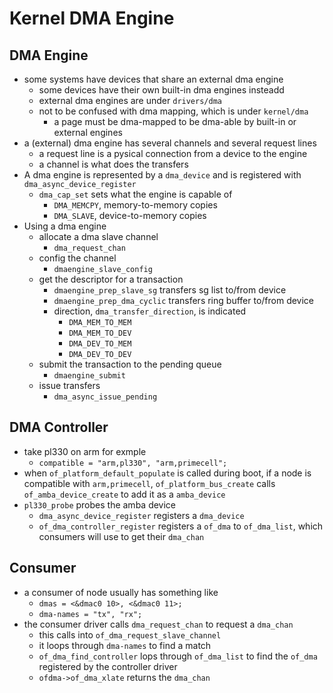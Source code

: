 Kernel DMA Engine
=================

## DMA Engine

- some systems have devices that share an external dma engine
  - some devices have their own built-in dma engines insteadd
  - external dma engines are under `drivers/dma`
  - not to be confused with dma mapping, which is under `kernel/dma`
    - a page must be dma-mapped to be dma-able by built-in or external engines
- a (external) dma engine has several channels and several request lines
  - a request line is a pysical connection from a device to the engine
  - a channel is what does the transfers
- A dma engine is represented by a `dma_device` and is registered with
  `dma_async_device_register`
  - `dma_cap_set` sets what the engine is capable of
    - `DMA_MEMCPY`, memory-to-memory copies
    - `DMA_SLAVE`, device-to-memory copies
- Using a dma engine
  - allocate a dma slave channel
    - `dma_request_chan`
  - config the channel
    - `dmaengine_slave_config`
  - get the descriptor for a transaction
    - `dmaengine_prep_slave_sg` transfers sg list to/from device
    - `dmaengine_prep_dma_cyclic` transfers ring buffer to/from device
    - direction, `dma_transfer_direction`, is indicated
      - `DMA_MEM_TO_MEM`
      - `DMA_MEM_TO_DEV`
      - `DMA_DEV_TO_MEM`
      - `DMA_DEV_TO_DEV`
  - submit the transaction to the pending queue
    - `dmaengine_submit`
  - issue transfers
    - `dma_async_issue_pending`

## DMA Controller

- take pl330 on arm for exmple
  - `compatible = "arm,pl330", "arm,primecell";`
- when `of_platform_default_populate` is called during boot, if a node is
  compatible with `arm,primecell`, `of_platform_bus_create` calls
  `of_amba_device_create` to add it as a `amba_device`
- `pl330_probe` probes the amba device
  - `dma_async_device_register` registers a `dma_device`
  - `of_dma_controller_register` registers a `of_dma` to `of_dma_list`, which
    consumers will use to get their `dma_chan`

## Consumer

- a consumer of node usually has something like
  - `dmas = <&dmac0 10>, <&dmac0 11>;`
  - `dma-names = "tx", "rx";`
- the consumer driver calls `dma_request_chan` to request a `dma_chan`
  - this calls into `of_dma_request_slave_channel`
  - it loops through `dma-names` to find a match
  - `of_dma_find_controller` lops through `of_dma_list` to find the `of_dma`
    registered by the controller driver
  - `ofdma->of_dma_xlate` returns the `dma_chan`
